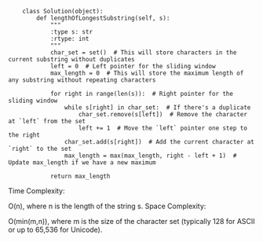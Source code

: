 
        class Solution(object):
            def lengthOfLongestSubstring(self, s):
                """
                :type s: str
                :rtype: int
                """
                char_set = set()  # This will store characters in the current substring without duplicates
                left = 0  # Left pointer for the sliding window
                max_length = 0  # This will store the maximum length of any substring without repeating characters
        
                for right in range(len(s)):  # Right pointer for the sliding window
                    while s[right] in char_set:  # If there's a duplicate
                        char_set.remove(s[left])  # Remove the character at `left` from the set
                        left += 1  # Move the `left` pointer one step to the right
                    char_set.add(s[right])  # Add the current character at `right` to the set
                    max_length = max(max_length, right - left + 1)  # Update max_length if we have a new maximum
        
                return max_length



Time Complexity: 

O(n), where 
n is the length of the string s.
Space Complexity: 

O(min(m,n)), where 
m is the size of the character set (typically 128 for ASCII or up to 65,536 for Unicode).
